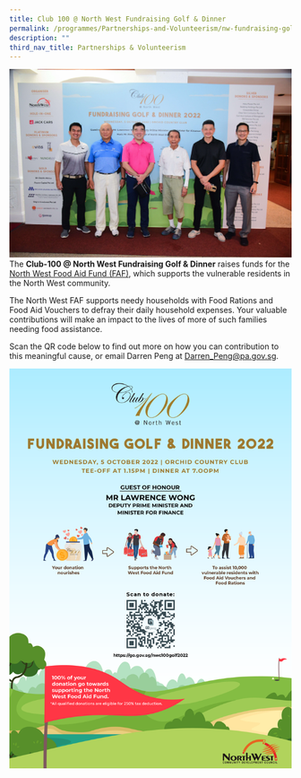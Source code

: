 ```yaml
---
title: Club 100 @ North West Fundraising Golf & Dinner
permalink: /programmes/Partnerships-and-Volunteerism/nw-fundraising-golf/
description: ""
third_nav_title: Partnerships & Volunteerism
---
```

![](/images/Programmes/Partnership%20&%20Volunteerism/IMG%20(27).jpg)The **Club-100 @ North West Fundraising Golf & Dinner** raises funds for the [North West Food Aid Fund (FAF)](https://northwest.cdc.gov.sg/programmes/assisting-the-needy/northwest-food-aid-fund), which supports the vulnerable residents in the North West community. 

The North West FAF supports needy households with Food Rations and Food Aid Vouchers to defray their daily household expenses. Your valuable contributions will make an impact to the lives of more of such families needing food assistance. 

Scan the QR code below to find out more on how you can contribution to this meaningful cause, or email Darren Peng at Darren_Peng@pa.gov.sg.

![](/images/Programmes/EDM_Club%20100%20Fundraising%20Golf%20and%20Dinner%202022.png)